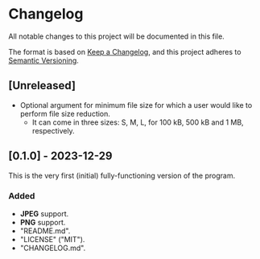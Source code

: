 # Changelog

All notable changes to this project will be documented in this file.

The format is based on [Keep a Changelog](https://keepachangelog.com/en/1.1.0/),
and this project adheres to [Semantic Versioning](https://semver.org/spec/v2.0.0.html).

## [Unreleased]

- Optional argument for minimum file size for which a user would like to perform file size reduction.
  - It can come in three sizes: S, M, L, for 100 kB, 500 kB and 1 MB, respectively.

## [0.1.0] - 2023-12-29
This is the very first (initial) fully-functioning version of the program.

### Added

- **JPEG** support.
- **PNG** support.
- "README.md".
- "LICENSE" ("MIT").
- "CHANGELOG.md".
